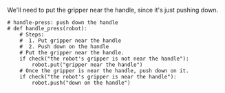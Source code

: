 

We'll need to put the gripper near the handle, since it's just pushing down.

```
# handle-press: push down the handle
# def handle_press(robot):
    # Steps:
    #  1. Put gripper near the handle
    #  2. Push down on the handle
    # Put the gripper near the handle.
    if check("the robot's gripper is not near the handle"):
        robot.put("gripper near the handle")
    # Once the gripper is near the handle, push down on it.
    if check("the robot's gripper is near the handle"):
        robot.push("down on the handle")
```